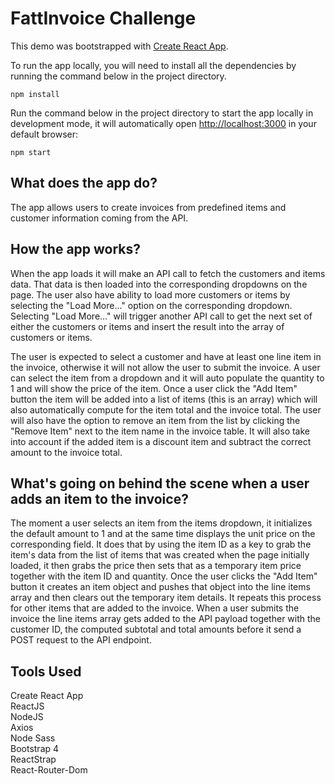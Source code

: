# FattInvoice Challenge

This demo was bootstrapped with [Create React App](https://github.com/facebook/create-react-app).

To run the app locally, you will need to install all the dependencies by running the command below in the project directory.

`npm install`

Run the command below in the project directory to start the app locally in development mode, it will automatically open [http://localhost:3000](http://localhost:3000) in your default browser:

`npm start`

## What does the app do?

The app allows users to create invoices from predefined items and customer information coming from the API.

## How the app works?

When the app loads it will make an API call to fetch the customers and items data. That data is then loaded into the corresponding dropdowns on the page. The user also have ability to load more customers or items by selecting the "Load More..." option on the corresponding dropdown. Selecting "Load More..." will trigger another API call to get the next set of either the customers or items and insert the result into the array of customers or items.

The user is expected to select a customer and have at least one line item in the invoice, otherwise it will not allow the user to submit the invoice. A user can select the item from a dropdown and it will auto populate the quantity to 1 and will show the price of the item. Once a user click the "Add Item" button the item will be added into a list of items (this is an array) which will also automatically compute for the item total and the invoice total. The user will also have the option to remove an item from the list by clicking the "Remove Item" next to the item name in the invoice table. It will also take into account if the added item is a discount item and subtract the correct amount to the invoice total.

## What's going on behind the scene when a user adds an item to the invoice?

The moment a user selects an item from the items dropdown, it initializes the default amount to 1 and at the same time displays the unit price on the corresponding field. It does that by using the item ID as a key to grab the item's data from the list of items that was created when the page initially loaded, it then grabs the price then sets that as a temporary item price together with the item ID and quantity. Once the user clicks the "Add Item" button it creates an item object and pushes that object into the line items array and then clears out the temporary item details. It repeats this process for other items that are added to the invoice. When a user submits the invoice the line items array gets added to the API payload together with the customer ID, the computed subtotal and total amounts before it send a POST request to the API endpoint.

## Tools Used

Create React App\
ReactJS\
NodeJS\
Axios\
Node Sass\
Bootstrap 4\
ReactStrap\
React-Router-Dom